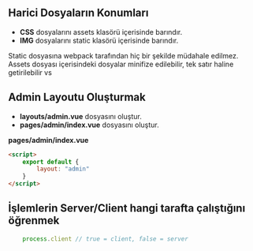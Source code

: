 ## Harici Dosyaların Konumları
- **CSS** dosyalarını assets klasörü içerisinde barındır.
- **IMG** dosyalarını static klasörü içerisinde barındır.

Static dosyasına webpack tarafından hiç bir şekilde müdahale edilmez.  
Assets dosyası içerisindeki dosyalar minifize edilebilir, tek satır haline getirilebilir vs


## Admin Layoutu Oluşturmak

- **layouts/admin.vue** dosyasını oluştur.
- **pages/admin/index.vue** dosyasını oluştur.

**pages/admin/index.vue**
```html
<script>
    export default {
        layout: "admin"
    }
</script>
```

## İşlemlerin Server/Client hangi tarafta çalıştığını öğrenmek
```js
    process.client // true = client, false = server
```
